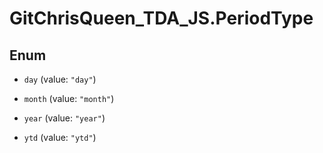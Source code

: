# GitChrisQueen_TDA_JS.PeriodType

## Enum


* `day` (value: `"day"`)

* `month` (value: `"month"`)

* `year` (value: `"year"`)

* `ytd` (value: `"ytd"`)


